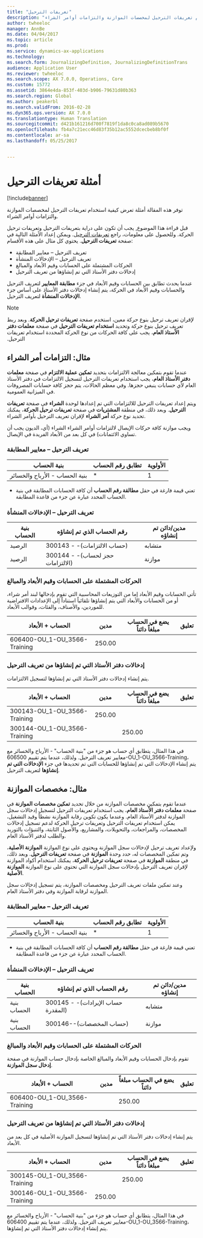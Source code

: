 ```yaml
---
title: "تعريفات الترحيل"
description: "توفر هذه المقالة أمثلة تعرض كيفية استخدام تعريفات الترحيل لمخصصات الموازنة والتزامات أوامر الشراء."
author: twheeloc
manager: AnnBe
ms.date: 04/04/2017
ms.topic: article
ms.prod: 
ms.service: dynamics-ax-applications
ms.technology: 
ms.search.form: JournalizingDefinition, JournalizingDefinitionTrans
audience: Application User
ms.reviewer: twheeloc
ms.search.scope: AX 7.0.0, Operations, Core
ms.custom: 15772
ms.assetid: 3864e4da-853f-403d-b906-79631d80b363
ms.search.region: Global
ms.author: peakerbl
ms.search.validFrom: 2016-02-28
ms.dyn365.ops.version: AX 7.0.0
ms.translationtype: Human Translation
ms.sourcegitcommit: d421b161216d700f7819f1da8c0ca8ad089b5670
ms.openlocfilehash: fb4a7c21ecc46d83f35b12ac5552dcecbeb8bf0f
ms.contentlocale: ar-sa
ms.lasthandoff: 05/25/2017


---
```


# <a name="posting-definition-examples"></a>أمثلة تعريفات الترحيل

[!include[banner](../includes/banner.md)]


توفر هذه المقالة أمثلة تعرض كيفية استخدام تعريفات الترحيل لمخصصات الموازنة والتزامات أوامر الشراء.

قبل قراءة هذا الموضوع, يجب أن تكون على دراية بتعريفات الترحيل وتعريفات ترحيل الحركة. وللحصول على معلومات، راجع [تعريفات الترحيل](posting-definitions.md). ويمكن إعداد الأمثلة التالية في صفحة **تعريفات الترحيل**. يحتوي كل مثال على هذه الأقسام:

-   تعريف الترحيل – معايير المطابقة
-   تعريف الترحيل – الإدخالات المنشأة
-   الحركات المشتملة على الحسابات وقيم الأبعاد والمبالغ
-   إدخالات دفتر الأستاذ التي تم إنشاؤها من تعريف الترحيل

عندما يحدث تطابق بين الحسابات وقيم الأبعاد في جزء **مطابقة المعايير** لتعريف الترحيل والحسابات وقيم الأبعاد في الحركة، يتم إنشاء إدخالات دفتر الأستاذ على أساس جزء **الإدخالات المنشأة** لتعريف الترحيل. 
> [!NOTE]
> لإقران تعريف ترحيل بنوع حركة معين، استخدم صفحة **تعريفات ترحيل الحركة**. وبعد ربط تعريف ترحيل بنوع حركة وتحديد **‬‏‫استخدام تعريفات الترحيل** في صفحة **‬‏‫معلمات دفتر الأستاذ العام‬‏‫**، يجب على كافة الحركات من نوع الحركة المحددة استخدام تعريفات الترحيل.‬

## <a name="example-purchase-order-encumbrances"></a>مثال: التزامات أمر الشراء
عندما تقوم بتمكين معالجة الالتزامات بتحديد **تمكين عملية الالتزام** في صفحة **معلمات دفتر الأستاذ العام**، يجب استخدام تعريفات الترحيل لتسجيل الالتزامات في دفتر الأستاذ العام لأي حسابات ينبغي حجزها. وفي معظم الحالات، يتم حجز كافة حسابات المصروفات في الميزانية العمومية. 

ويتم إعداد تعريفات الترحيل للالتزامات التي تم إعدادها لوحدة **الشراء** في صفحة **تعريفات الترحيل**. وبعد ذلك، في منطقة **المشتريات** في صفحة **تعريفات ترحيل الحركة**، يمكنك تحديد نوع حركة **أمر الشراء** لإقران تعريف الترحيل بأوامر الشراء. 

ويجب موازنة كافة حركات الإيصال لالتزامات أوامر الشراء الشراء (أي، الديون يجب أن تساوي الائتمانات) في كل بعد من الأبعاد الفريدة في الإيصال.

### <a name="posting-definition--match-criteria"></a>تعريف الترحيل – معايير المطابقة

| بنية الحساب       | تطابق رقم الحساب | الأولوية |
|-------------------------|----------------------|----------|
| بنية الحساب - الأرباح والخسائر | \*                   | 1        |

* تعني قيمة فارغة في حقل **مطالقة رقم الحساب** أن كافة الحسابات المطابقة في بنية الحساب المحدد عبارة عن جزء من قاعدة المطابقة.

### <a name="posting-definition--generated-entries"></a>تعريف الترحيل – الإدخالات المنشأة

| بنية الحساب | رقم الحساب الذي تم إنشاؤه                    | مدين/دائن تم إنشاؤه |
|-------------------|---------------------------------------------|------------------------|
| الرصيد           | 300143 - -(حساب الالتزامات)             | متشابه                   |
| الرصيد           | 300144 - -(حجز لحساب الالتزامات) | موازنة              |

### <a name="transactions-with-the-accounts-dimension-values-and-amounts"></a>الحركات المشتملة على الحسابات وقيم الأبعاد والمبالغ

تأتي الحسابات وقيم الأبعاد إما من التوزيعات المحاسبية التي تقوم بإدخالها لبند أمر شراء، أو من الحسابات والأبعاد التي يتم إنشاؤها تلقائياً استناداً إلى الإعدادات الافتراضية للموردين، والأصناف، والفئات، وقوالب الأبعاد.

| الحساب + الأبعاد           | مدين  | يضع في الحساب مبلغاً دائناً | تعليق |
|--------------------------------|--------|--------|---------|
| 606400-OU\_1-OU\_3566-Training | 250.00 |        |         |

### <a name="ledger-entries-generated-from-the-posting-definition"></a>إدخالات دفتر الأستاذ التي تم إنشاؤها من تعريف الترحيل

يتم إنشاء إدخالات دفتر الأستاذ التي تم إنشاؤها لتسجيل الالتزامات.

| الحساب + الأبعاد           | مدين  | يضع في الحساب مبلغاً دائناً | تعليق |
|--------------------------------|--------|--------|---------|
| 300143-OU\_1-OU\_3566-Training | 250.00 |        |         |
| 300144-OU\_1-OU\_3566-Training |        | 250.00 |         |

في هذا المثال، يتطابق أي حساب هو جزء من "بنية الحساب" - الأرباح والخسائر مع معايير تعريف الترحيل. ولذلك، عندما يتم تقييم 606500-OU\_1-OU\_3566-Training، يتم إنشاء الإدخالات التي تم إنشاؤها للحسابات التي تم تحديدها في جزء **الإدخالات التي تم إنشاؤها** لتعريف الترحيل.

## <a name="example-budget-appropriations"></a>مثال: مخصصات الموازنة
عندما تقوم بتمكين مخصصات الموازنة من خلال تحديد **تمكين مخصصات الموازنة** في صفحة **معلمات دفتر الأستاذ العام**، يجب استخدام تعريفات الترحيل لتسجيل إدخالات سجل الموازنة لدفتر الأستاذ العام. وعندما يكون تكوين رقابة الموازنة نشطاً وقيد التشغيل، يمكن استخدام تعريفات الترحيل وتعريفات ترحيل الحركة لدعم تسجيل إدخالات المخصصات، والمراجعات، والتحويلات، والمشاريع، والأصول الثابتة، والتنبؤات بالتوريد والطلب لدفتر الأستاذ العام. 

ولإعداد تعريف ترحيل لإدخالات سجل الموازنة ويحتوي على نوع الموازنة **الموازنة الأصلية**، وتم تمكين المخصصات له، حدد وحدة **الموازنة** في صفحة **تعريفات الترحيل**. وبعد ذلك، في منطقة **الموازنة** في صفحة **تعريفات ترحيل الحركة**، يمكنك استخدام أكواد الموازنة لإقران تعريف الترحيل بإدخالات سجل الموازنة التي تحتوي على نوع الموازنة **الموازنة الأصلية**. 

وعند تمكين ملفات تعريف الترحيل ومخصصات الموازنة، يتم تسجيل إدخالات سجل الموازنة لرقابة الموازنة وفي دفتر الأستاذ العام.

### <a name="posting-definition--match-criteria"></a>تعريف الترحيل – معايير المطابقة

| بنية الحساب       | تطابق رقم الحساب | الأولوية |
|-------------------------|----------------------|----------|
| بنية الحساب - الأرباح والخسائر | \*                   | 1        |

* تعني قيمة فارغة في حقل **مطالقة رقم الحساب** أن كافة الحسابات المطابقة في بنية الحساب المحدد عبارة عن جزء من قاعدة المطابقة.

### <a name="posting-definition--generated-entries"></a>تعريف الترحيل – الإدخالات المنشأة

| بنية الحساب | رقم الحساب الذي تم إنشاؤه              | مدين/دائن تم إنشاؤه |
|-------------------|---------------------------------------|------------------------|
| بنية الحساب | 300145 - -(حساب الإيرادات المقدرة) | متشابه                   |
| بنية الحساب | 300146--(حساب المخصصات)     | موازنة              |

### <a name="transactions-with-the-accounts-dimension-values-and-amounts"></a>الحركات المشتملة على الحسابات وقيم الأبعاد والمبالغ

تقوم بإدخال الحسابات وقيم الأبعاد والمبالغ الخاصة بإدخال حساب الموازنة في صفحة **إدخال سجل الموازنة**.

| الحساب + الأبعاد           | مدين | يضع في الحساب مبلغاً دائناً | تعليق |
|--------------------------------|-------|--------|---------|
| 606400-OU\_1-OU\_3566-Training |       | 250.00 |         |

### <a name="ledger-entries-generated-from-the-posting-definition"></a>إدخالات دفتر الأستاذ التي تم إنشاؤها من تعريف الترحيل

يتم إنشاء إدخالات دفتر الأستاذ التي تم إنشاؤها لتسجيل الموازنة الأصلية في كل بعد من الأبعاد.

| الحساب + الأبعاد           | مدين  | يضع في الحساب مبلغاً دائناً | تعليق |
|--------------------------------|--------|--------|---------|
| 300145-OU\_1-OU\_3566-Training |        | 250.00 |         |
| 300146-OU\_1-OU\_3566-Training | 250.00 |        |         |

في هذا المثال، يتطابق أي حساب هو جزء من "بنية الحساب" - الأرباح والخسائر مع معايير تعريف الترحيل. ولذلك، عندما يتم تقييم 606400-OU\_1-OU\_3566-Training، يتم إنشاء إدخالات دفتر الأستاذ التي تم إنشاؤها.







